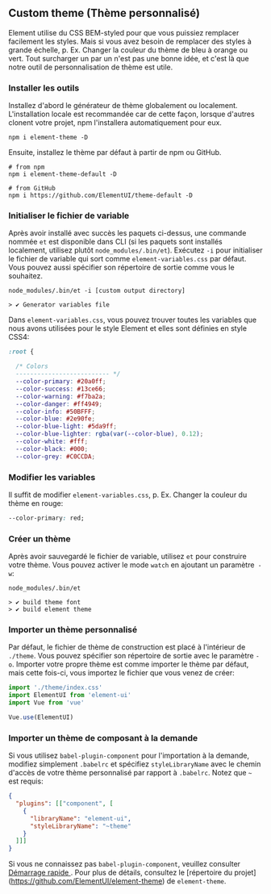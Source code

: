 ## Custom theme (Thème personnalisé)

Element utilise du CSS BEM-styled pour que vous puissiez remplacer facilement les styles. Mais si vous avez besoin de remplacer des styles à grande échelle, p. Ex. Changer la couleur du thème de bleu à orange ou vert. Tout surcharger un par un n'est pas une bonne idée, et c'est là que notre outil de personnalisation de thème est utile.

### Installer les outils

Installez d'abord le générateur de thème globalement ou localement. L'installation locale est recommandée car de cette façon, lorsque d'autres clonent votre projet, npm l'installera automatiquement pour eux.
```shell
npm i element-theme -D
```

Ensuite, installez le thème par défaut à partir de npm ou GitHub.

```shell
# from npm
npm i element-theme-default -D

# from GitHub
npm i https://github.com/ElementUI/theme-default -D
```

### Initialiser le fichier de variable

Après avoir installé avec succès les paquets ci-dessus, une commande nommée `et` est disponible dans CLI (si les paquets sont installés localement, utilisez plutôt `node_modules/.bin/et`). Exécutez `-i` pour initialiser le fichier de variable qui sort comme `element-variables.css` par défaut. Vous pouvez aussi spécifier son répertoire de sortie comme vous le souhaitez.

```shell
node_modules/.bin/et -i [custom output directory]

> ✔ Generator variables file
```

Dans `element-variables.css`, vous pouvez trouver toutes les variables que nous avons utilisées pour le style Element et elles sont définies en style CSS4:

```css
:root {

  /* Colors
  -------------------------- */
  --color-primary: #20a0ff;
  --color-success: #13ce66;
  --color-warning: #f7ba2a;
  --color-danger: #ff4949;
  --color-info: #50BFFF;
  --color-blue: #2e90fe;
  --color-blue-light: #5da9ff;
  --color-blue-lighter: rgba(var(--color-blue), 0.12);
  --color-white: #fff;
  --color-black: #000;
  --color-grey: #C0CCDA;
```

### Modifier les variables

Il suffit de modifier `element-variables.css`, p. Ex. Changer la couleur du thème en rouge:

```CSS
--color-primary: red;
```

### Créer un thème

Après avoir sauvegardé le fichier de variable, utilisez `et` pour construire votre thème. Vous pouvez activer le mode `watch` en ajoutant un paramètre` -w`:

```shell
node_modules/.bin/et

> ✔ build theme font
> ✔ build element theme
```

### Importer un thème personnalisé

Par défaut, le fichier de thème de construction est placé à l'intérieur de `./theme`. Vous pouvez spécifier son répertoire de sortie avec le paramètre `-o`. Importer votre propre thème est comme importer le thème par défaut, mais cette fois-ci, vous importez le fichier que vous venez de créer:

```javascript
import './theme/index.css'
import ElementUI from 'element-ui'
import Vue from 'vue'

Vue.use(ElementUI)
```

### Importer un thème de composant à la demande

Si vous utilisez `babel-plugin-component` pour l'importation à la demande, modifiez simplement `.babelrc` et spécifiez `styleLibraryName` avec le chemin d'accès de votre thème personnalisé par rapport à `.babelrc`. Notez que `~` est requis:

```json
{
  "plugins": [["component", [
    {
      "libraryName": "element-ui",
      "styleLibraryName": "~theme"
    }
  ]]]
}
```

Si vous ne connaissez pas `babel-plugin-component`, veuillez consulter <a href="./#/fr-FR/component/quickstart"> Démarrage rapide </a>. Pour plus de détails, consultez le [répertoire du projet] (https://github.com/ElementUI/element-theme) de `element-theme`.
